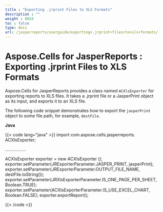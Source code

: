 ```yaml
---
title : "Exporting .jrprint Files to XLS Formats" 
description : "" 
weight : 8024 
toc : false
type: docs
url: /jasperreports/userguide/exporting+.jrprint+files+to+xls+formats/
---
```


# Aspose.Cells for JasperReports : Exporting .jrprint Files to XLS Formats


Aspose.Cells for JasperReports provides a class named `ACXlsExporter` for exporting reports to XLS files. It takes a .jrprint file or a JasperPrint object as its input, and exports it to an XLS file.

The following code snippet demonstrates how to export the `jasperPrint` object to some file path, for example, `destFile`.

**Java**

{{< code lang="java" >}}
import com.aspose.cells.jasperreports. ACXlsExporter;

.................

ACXlsExporter exporter = new ACXlsExporter ();
exporter.setParameter(JRExporterParameter.JASPER_PRINT, jasperPrint);
exporter.setParameter(JRExporterParameter.OUTPUT_FILE_NAME, destFile.toString());
exporter.setParameter(JRXlsExporterParameter.IS_ONE_PAGE_PER_SHEET, Boolean.TRUE);
exporter.setParameter(ACXlsExporterParameter.IS_USE_EXCEL_CHART, Boolean.FALSE);
exporter.exportReport();
 
{{< /code >}}

